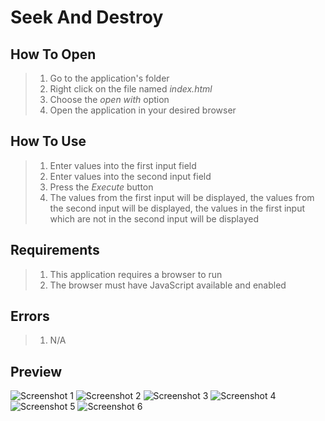 # Seek And Destroy

## How To Open
> 1. Go to the application's folder
> 2. Right click on the file named _index.html_
> 3. Choose the _open with_ option
> 4. Open the application in your desired browser

## How To Use
> 1. Enter values into the first input field
> 2. Enter values into the second input field
> 3. Press the _Execute_ button
> 4. The values from the first input will be displayed, the values from the second input will be displayed, the values in the first input which are not in the second input will be displayed

## Requirements
> 1. This application requires a browser to run
> 2. The browser must have JavaScript available and enabled

## Errors
> 1. N/A

## Preview
![Screenshot 1](./img/screenshot1.png)
![Screenshot 2](./img/screenshot2.png)
![Screenshot 3](./img/screenshot3.png)
![Screenshot 4](./img/screenshot4.png)
![Screenshot 5](./img/screenshot5.png)
![Screenshot 6](./img/screenshot6.png)